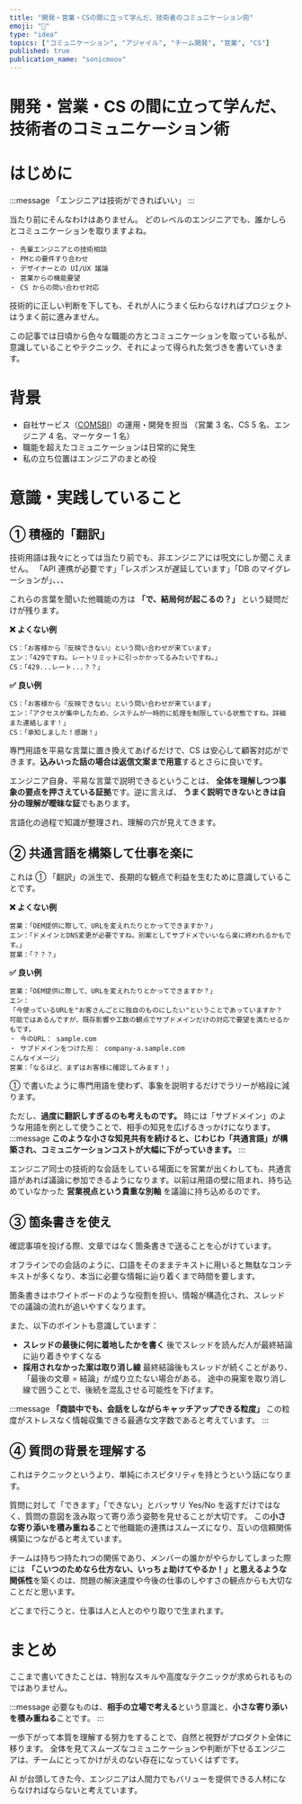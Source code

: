 ```yaml
---
title: "開発・営業・CSの間に立って学んだ、技術者のコミュニケーション術"
emoji: "🤝"
type: "idea"
topics: ["コミュニケーション", "アジャイル", "チーム開発", "営業", "CS"]
published: true
publication_name: "sonicmoov"
---
```


# 開発・営業・CS の間に立って学んだ、技術者のコミュニケーション術

# はじめに

:::message
「エンジニアは技術ができればいい」
:::

当たり前にそんなわけはありません。
どのレベルのエンジニアでも、誰かしらとコミュニケーションを取りますよね。

```
・ 先輩エンジニアとの技術相談
・ PMとの要件すり合わせ
・ デザイナーとの UI/UX 議論
・ 営業からの機能要望
・ CS からの問い合わせ対応
```

技術的に正しい判断を下しても、それが人にうまく伝わらなければプロジェクトはうまく前に進みません。

この記事では日頃から色々な職能の方とコミュニケーションを取っている私が、意識していることやテクニック、それによって得られた気づきを書いていきます。

# 背景

- 自社サービス（[COMSBI](https://www.comsbi.com/)）の運用・開発を担当
  （営業 3 名、CS 5 名、エンジニア 4 名、マーケター 1 名）
- 職能を超えたコミュニケーションは日常的に発生
- 私の立ち位置はエンジニアのまとめ役

# 意識・実践していること

## ① 積極的「翻訳」

技術用語は我々にとっては当たり前でも、非エンジニアには呪文にしか聞こえません。
「API 連携が必要です」「レスポンスが遅延しています」「DB のマイグレーションが」、、、

これらの言葉を聞いた他職能の方は **「で、結局何が起こるの？」** という疑問だけが残ります。

**❌ よくない例**

```
CS：「お客様から『反映できない』という問い合わせが来ています」
エン：「429ですね。レートリミットに引っかかってるみたいですね。」
CS：「429...レート...？？」
```

**✅ 良い例**

```
CS：「お客様から『反映できない』という問い合わせが来ています」
エン：「アクセスが集中したため、システムが一時的に処理を制限している状態ですね。詳細また連絡します！」
CS：「承知しました！感謝！」
```

専門用語を平易な言葉に置き換えてあげるだけで、CS は安心して顧客対応ができます。**込みいった話の場合は返信文案まで用意**するとさらに良いです。

エンジニア自身、平易な言葉で説明できるということは、 **全体を理解しつつ事象の要点を押さえている証拠**です。逆に言えば、 **うまく説明できないときは自分の理解が曖昧な証**でもあります。

言語化の過程で知識が整理され、理解の穴が見えてきます。

## ② 共通言語を構築して仕事を楽に

これは ① 「翻訳」の派生で、長期的な観点で利益を生むために意識していることです。

**❌ よくない例**

```
営業：「OEM提供に際して、URLを変えれたりとかってできますか？」
エン：「ドメインとDNS変更が必要ですね。別案としてサブドメでいいなら楽に終われるかもです。」
営業：「？？？」
```

**✅ 良い例**

```
営業：「OEM提供に際して、URLを変えれたりとかってできますか？」
エン：
「今使っているURLを"お客さんごとに独自のものにしたい"ということであっていますか？
可能ではあるんですが、既存影響や工数の観点でサブドメインだけの対応で要望を満たせるかもです。
・ 今のURL： sample.com
・ サブドメインをつけた形： company-a.sample.com
こんなイメージ」
営業：「なるほど、まずはお客様に確認してみます！」

```

① で書いたように専門用語を使わず、事象を説明するだけでラリーが格段に減ります。

ただし、**過度に翻訳しすぎるのも考えものです。**
時には「サブドメイン」のような用語を例として使うことで、相手の知見を広げるきっかけになります。
:::message
**このような小さな知見共有を続けると、じわじわ「共通言語」が構築され、コミュニケーションコストが大幅に下がっていきます。**
:::

エンジニア同士の技術的な会話をしている場面にを営業が出くわしても、共通言語があれば議論に参加できるようになります。以前は用語の壁に阻まれ、持ち込めていなかった **営業視点という貴重な別軸** を議論に持ち込めるのです。

## ③ 箇条書きを使え

確認事項を投げる際、文章ではなく箇条書きで送ることを心がけています。

オフラインでの会話のように、口語をそのままテキストに用いると無駄なコンテキストが多くなり、本当に必要な情報に辿り着くまで時間を要します。

箇条書きはホワイトボードのような役割を担い、情報が構造化され、スレッドでの議論の流れが追いやすくなります。

<!-- これは宗教の話になってはしまいますが、冒頭の「お疲れ様です」も不要派です。 -->

また、以下のポイントも意識しています：

- **スレッドの最後に何に着地したかを書く**
  後でスレッドを読んだ人が最終結論に辿り着きやすくなる
- **採用されなかった案は取り消し線**
  最終結論後もスレッドが続くことがあり、「最後の文章 = 結論」が成り立たない場合がある。
  途中の廃案を取り消し線で囲うことで、後続を混乱させる可能性を下げます。

:::message
**「商談中でも、会話をしながらキャッチアップできる粒度」**
この粒度がストレスなく情報収集できる最適な文字数であると考えています。
:::

## ④ 質問の背景を理解する

これはテクニックというより、単純にホスピタリティを持とうという話になります。

質問に対して「できます」「できない」とバッサリ Yes/No を返すだけではなく、質問の意図を汲み取って寄り添う姿勢を見せることが大切です。
この**小さな寄り添いを積み重ねる**ことで他職能の連携はスムーズになり、互いの信頼関係構築につながると考えています。

チームは持ちつ持たれつの関係であり、メンバーの誰かがやらかしてしまった際には **「こいつのためなら仕方ない、いっちょ助けてやるか！」と思えるような関係性**を築くのは、問題の解決速度や今後の仕事のしやすさの観点からも大切なことだと思います。

どこまで行こうと、仕事は人と人とのやり取りで生まれます。

# まとめ

ここまで書いてきたことは、特別なスキルや高度なテクニックが求められるものではありません。

:::message
必要なものは、**相手の立場で考える**という意識と、**小さな寄り添いを積み重ねる**ことです。
:::

一歩下がって本質を理解する努力をすることで、自然と視野がプロダクト全体に移ります。
全体を見てスムーズなコミュニケーションや判断が下せるエンジニアは、チームにとってかけがえのない存在になっていくはずです。

AI が台頭してきた今、エンジニアは人間力でもバリューを提供できる人材にならなければならないと考えています。
